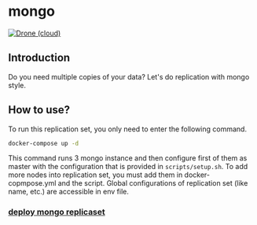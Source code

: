 # mongo
[![Drone (cloud)](https://img.shields.io/drone/build/aoacademy/mongo.svg?style=flat-square)](https://cloud.drone.io/aoacademy/mongo)

## Introduction
Do you need multiple copies of your data? Let's do replication with mongo style.

## How to use?
To run this replication set, you only need to enter the following command.

```sh
docker-compose up -d
```

This command runs 3 mongo instance and then configure first of them as master with the configuration that is provided in `scripts/setup.sh`.
To add more nodes into replication set, you must add them in docker-copmpose.yml and the script.
Global configurations of replication set (like name, etc.) are accessible in env file.



### [deploy mongo replicaset](https://www.mongodb.com/docs/manual/tutorial/deploy-replica-set/)